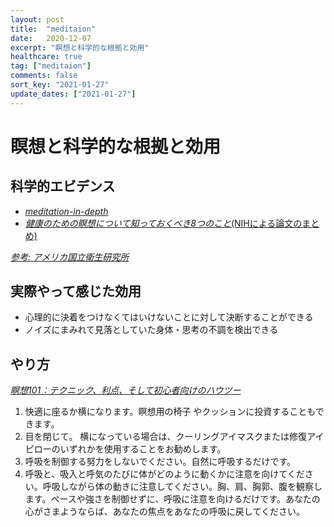 ```yaml
---
layout: post
title:  "meditaion"
date:   2020-12-07
excerpt: "瞑想と科学的な根拠と効用"
healthcare: true
tag: ["meditaion"]
comments: false
sort_key: "2021-01-27"
update_dates: ["2021-01-27"]
---
```


# 瞑想と科学的な根拠と効用

## 科学的エビデンス
 - [*meditation-in-depth*](https://www.nccih.nih.gov/health/meditation-in-depth)
 - [*健康のための瞑想について知っておくべき8つのこと*(NIHによる論文のまとめ)](https://www.nccih.nih.gov/health/tips/things-to-know-about-meditation-for-health)

[*参考: アメリカ国立衛生研究所*](https://ja.wikipedia.org/wiki/%E3%82%A2%E3%83%A1%E3%83%AA%E3%82%AB%E5%9B%BD%E7%AB%8B%E8%A1%9B%E7%94%9F%E7%A0%94%E7%A9%B6%E6%89%80)

## 実際やって感じた効用
 - 心理的に決着をつけなくてはいけないことに対して決断することができる
 - ノイズにまみれて見落としていた身体・思考の不調を検出できる

## やり方
[*瞑想101：テクニック、利点、そして初心者向けのハウツー*](https://www.gaiam.com/blogs/discover/meditation-101-techniques-benefits-and-a-beginner-s-how-to)

 1. 快適に座るか横になります。瞑想用の椅子 やクッションに投資することもできます。
 2. 目を閉じて。 横になっている場合は、クーリングアイマスクまたは修復アイピローのいずれかを使用することをお勧めします。 
 3. 呼吸を制御する努力をしないでください。自然に呼吸するだけです。
 4. 呼吸と、吸入と呼気のたびに体がどのように動くかに注意を向けてください。呼吸しながら体の動きに注意してください。胸、肩、胸郭、腹を観察します。ペースや強さを制御せずに、呼吸に注意を向けるだけです。あなたの心がさまようならば、あなたの焦点をあなたの呼吸に戻してください。

